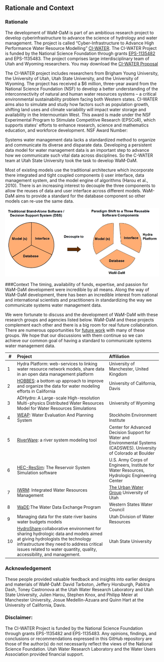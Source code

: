 ## Rationale and Context

### Rationale
The development of WaM-DaM is part of an ambitious research project to develop cyberinfrastructure to advance the science of hydrology and water management. The project is called “Cyber-Infrastructure to Advance High Performance Water Resource Modelling” <a href="http://ci-water.org" target="_blank">CI-WATER</a>. The CI-WATER Project is funded by the National Science Foundation through grants <a href="http://www.nsf.gov/awardsearch/showAward?AWD_ID=1135482" target="_blank">EPS-1135482</a>
and EPS-1135483. The project comprises large interdisciplinary team of Utah and Wyoming researchers. You may download the <a href="https://github.com/amabdallah/WaM-DaM/blob/master/Files/WIKI/CI-WATER_Proposal.pdf" target="_blank">CI-WATER Proposal</a>

The CI-WATER project includes researchers from Brigham Young University, the University of Utah, Utah State University, and the University of Wyoming. The project has received a $6 million, three-year award from the National Science Foundation (NSF) to develop a better understanding of the interconnectivity of natural and human water resources systems – a critical environmental sustainability problem facing both Western states. CI-WATER aims also to simulate and study how factors such as population growth, shifting land uses and climate variability will impact water storage and availability in the Intermountain West. This award is made under the NSF Experimental Program to Stimulate Competitive Research (EPSCoR), which supports states' efforts to enhance research, science and mathematics education, and workforce development. NSF Award Number: 

Systems water management data lacks a standardized method to organize and communicate its diverse and disparate data. Developing a persistent data model for water management data is an important step to advance how we communicate such vital data across disciplines. So the C-WATER team at Utah State University took the task to develop WaM-DaM.

Most of existing models use the traditional architecture which incorporate there integrated and tight coupled components i) user interface, data management system, and the model engine of algorithms (Harou et al., 2010). There is an increasing interest to decouple the three components to allow the reuses of data and user interface across different models. WaM-DaM aims to provide a standard for the database component so other models can re-use the same data.


![](https://github.com/amabdallah/WaM-DaM/blob/master/01Documentation/01Design/PradigmShift.jpg)



###Context
The timing, availability of funds, expertise, and passion for WaM-DaM development were incredible by all means. Along the way of WaM-DaM development, there has been an incredible interest from national and international scientists and practitioners in standardizing the way we communicate systems water management data.

We were fortunate to discuss and the development of WaM-DaM with these research groups and agencies listed below. WaM-DaM and these projects complement each other and there is a big room for real future collaboration. There are numerous opportunities for [future work](https://github.com/amabdallah/WaM-DaM/edit/master/docs/Future_Work.md) with many of these groups. We hope that our discussions with them continue so we can achieve our common goal of having a standard to communicate systems water management data. 



| #  | Project       | Affiliation|
| --- | :-------------| :-----|
|  1 |Hydra Platform: web-services to linking water resource network models, share data in an open data management platform| University of Manchester, United Kingdom|
|  2 |<a href="http://hobbes.ucdavis.edu" target="_blank">HOBBES</a>:  a bottom up approach to improve and organize the data for water modeling efforts in California| University of California, Davis|
|  3 |ADHydro: A Large-scale High-resolution Multi-physics Distributed Water Resources Model for Water Resources Simulations      |University of Wyoming|
|  4 |<a href="http://www.weap21.org/index.asp" target="_blank">WEAP</a>: Water Evaluation And Planning System| Stockholm Environment Institute|
|  5 |<a href="http://www.riverware.org/index.html" target="_blank">RiverWare</a>: a river system modeling tool| Center for Advanced Decision Support for Water and Environmental Systems (CADSWES). University of Colorado at Boulder|
|  6 |<a href="http://www.hec.usace.army.mil/software/hec-ressim" target="_blank">HEC-ResSim</a>: The Reservoir System Simulation software |U.S. Army Corps of Engineers, Institute for Water Resources, Hydrologic Engineering Center|
|  7|<a href="http://demo.tethys.ci-water.org/apps/parleys-creek-management/" target="_blank">IWRM</a>: Integrated Water Resources Management|<a href="http://urbanwater.utah.edu/home" target="_blank">The Urban Water Group</a> University of Utah|
| 8|<a href="http://www.westernstateswater.org/wade/" target="_blank">WaDE</a>:The Water Data Exchange Program |Western States Water Council|
| 9|Managing data for the state river basins water budgets models |Utah Division of Water Resources|
| 10|<a href="http://hydroshare.cuahsi.org/" target="_blank">HydroShare</a>:collaborative environment for sharing hydrologic data and models aimed at giving hydrologists the technology infrastructure they need to address critical issues related to water quantity, quality, accessibility, and management. |Utah State University|


### Acknowledgement 
These people provided valuable feedback and insights into earlier designs and materials of WaM-DaM: David Tarboton, Jeffery Horsburgh,  Pabitra Dash, Toney Castronova at the Utah Water Research Laboratory and Utah State University, Julien Harou, Stephen Knox, and Philipp Meier at Manchester University, Josue Medellin-Azuara and Quinn Hart at the University of California, Davis.

### Disclaimer:
The CI-WATER Project is funded by the National Science Foundation through grants EPS-1135482 and EPS-1135483. Any opinions, findings, and conclusions or recommendations expressed in this GitHub repository are those of the author(s) do not necessarily reflect the views of the National Science Foundation. Utah Water Research Laboratory and the Water Users Association provided financial support.
